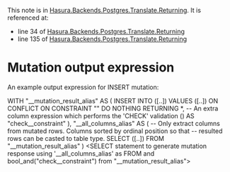 This note is in [Hasura.Backends.Postgres.Translate.Returning](https://github.com/hasura/graphql-engine/blob/master/server/src-lib/Hasura/Backends/Postgres/Translate/Returning.hs#L111).
It is referenced at:
  - line 34 of [Hasura.Backends.Postgres.Translate.Returning](https://github.com/hasura/graphql-engine/blob/master/server/src-lib/Hasura/Backends/Postgres/Translate/Returning.hs#L34)
  - line 135 of [Hasura.Backends.Postgres.Translate.Returning](https://github.com/hasura/graphql-engine/blob/master/server/src-lib/Hasura/Backends/Postgres/Translate/Returning.hs#L135)

# Mutation output expression

An example output expression for INSERT mutation:

WITH "<table-name>__mutation_result_alias" AS (
  INSERT INTO <table-name> (<insert-column>[..])
  VALUES
    (<insert-value-row>[..])
    ON CONFLICT ON CONSTRAINT "<table-constraint-name>" DO NOTHING RETURNING *,
    -- An extra column expression which performs the 'CHECK' validation
    (<CHECK Condition>) AS "check__constraint"
),
"<table-name>__all_columns_alias" AS (
  -- Only extract columns from mutated rows. Columns sorted by ordinal position so that
  -- resulted rows can be casted to table type.
  SELECT (<table-column>[..])
  FROM
    "<table-name>__mutation_result_alias"
)
<SELECT statement to generate mutation response using '<table-name>__all_columns_alias' as FROM
 and bool_and("check__constraint") from "<table-name>__mutation_result_alias">

